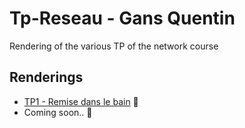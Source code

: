 # Tp-Reseau - Gans Quentin

Rendering of the various TP of the network course

## Renderings

* [TP1 - Remise dans le bain](https://github.com/QuentG/Tp-Reseau/tree/master/TP1) 🛁
* Coming soon.. 💪